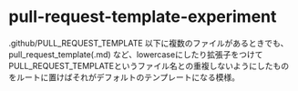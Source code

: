 # pull-request-template-experiment

.github/PULL_REQUEST_TEMPLATE 以下に複数のファイルがあるときでも、pull_request_template(.md) など、lowercaseにしたり拡張子をつけてPULL_REQUEST_TEMPLATEというファイル名との重複しないようにしたものをルートに置けばそれがデフォルトのテンプレートになる模様。
